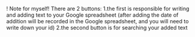 ! Note for myself!
There are 2 buttons: 
  1.the first is responsible for writing and adding text to your Google spreadsheet (after adding the date of addition will be recorded in the Google spreadsheet, and you will need to write down your id) 
  2.the second button is for searching your added text

